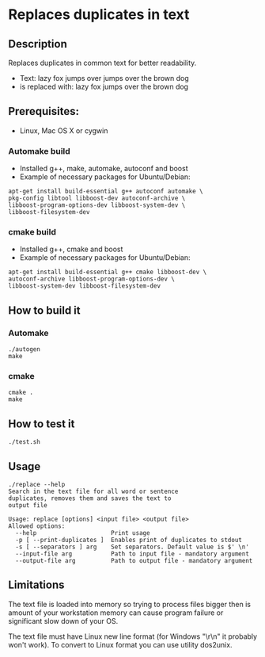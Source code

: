 Replaces duplicates in text
============================

## Description
Replaces duplicates in common text for better readability.
- Text: lazy fox jumps over jumps over the brown dog
- is replaced with: lazy fox jumps over the brown dog

## Prerequisites:
- Linux, Mac OS X or cygwin

### Automake build
- Installed g++, make, automake, autoconf and boost
- Example of necessary packages for Ubuntu/Debian:
```
apt-get install build-essential g++ autoconf automake \
pkg-config libtool libboost-dev autoconf-archive \
libboost-program-options-dev libboost-system-dev \
libboost-filesystem-dev
```

### cmake build
- Installed g++, cmake and boost
- Example of necessary packages for Ubuntu/Debian:
```
apt-get install build-essential g++ cmake libboost-dev \
autoconf-archive libboost-program-options-dev \
libboost-system-dev libboost-filesystem-dev
```

## How to build it

### Automake
```
./autogen
make
```

### cmake
```
cmake .
make
```

## How to test it
```
./test.sh
```

## Usage
```
./replace --help
Search in the text file for all word or sentence
duplicates, removes them and saves the text to
output file

Usage: replace [options] <input file> <output file>
Allowed options:
  --help                     Print usage
  -p [ --print-duplicates ]  Enables print of duplicates to stdout
  -s [ --separators ] arg    Set separators. Default value is $' \n'
  --input-file arg           Path to input file - mandatory argument
  --output-file arg          Path to output file - mandatory argument
```

## Limitations
The text file is loaded into memory so trying to process files bigger then is amount of your workstation memory can cause program failure or significant slow down of your OS.

The text file must have Linux new line format (for Windows "\r\n" it probably won't work). To convert to Linux format you can use utility dos2unix.
